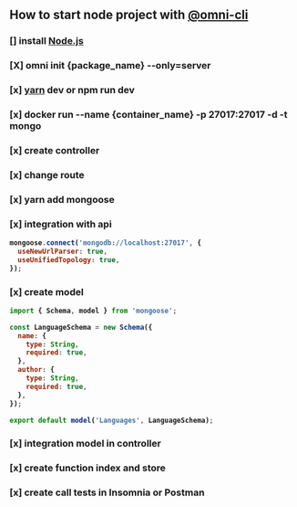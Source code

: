 ## How to start node project with <a href="https://www.npmjs.com/package/@rocketseat/omni-cli">@omni-cli</a>

### [] install <a href="https://nodejs.org/en/">Node.js</a>
### [X] omni init {package_name} --only=server
### [x] <strong><a href="https://yarnpkg.com/lang/en/">yarn</a><strong> dev or npm run dev
### [x] docker run --name {container_name} -p 27017:27017 -d -t mongo
### [x] create controller
### [x] change route
### [x] yarn add mongoose
### [x] integration with api
```javascript
mongoose.connect('mongodb://localhost:27017', {
  useNewUrlParser: true,
  useUnifiedTopology: true,
});
```
### [x] create model
```javascript
import { Schema, model } from 'mongoose';

const LanguageSchema = new Schema({
  name: {
    type: String,
    required: true,
  },
  author: {
    type: String,
    required: true,
  },
});

export default model('Languages', LanguageSchema);
```
### [x] integration model in controller 
### [x] create function index and store
### [x] create call tests in Insomnia or Postman

